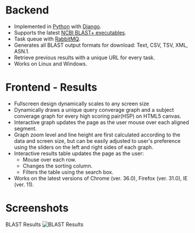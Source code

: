 <!--Under active development, not safe for consumption!
===================================================-->

Backend
=======
* Implemented in [Python](https://www.python.org/) with [Django](https://www.djangoproject.com/).
* Supports the latest [NCBI BLAST+ executables](http://blast.ncbi.nlm.nih.gov/Blast.cgi?PAGE_TYPE=BlastDocs&DOC_TYPE=Download).
* Task queue with [RabbitMQ](http://www.rabbitmq.com/).
* Generates all BLAST output formats for download: Text, CSV, TSV, XML, ASN.1.
* Retrieve previous results with a unique URL for every task.
* Works on Linux and Windows.

Frontend - Results
=================
* Fullscreen design dynamically scales to any screen size
* Dynamically draws a unique query converage graph and a subject converage graph for every high scoring pair(HSP) on HTML5 canvas.
* Interactive graph updates the page as the user mouse over each aligned segment.
* Graph zoom level and line height are first calculated according to the data and screen size, but can be easily adjusted to user's preference using the sliders on the left and right sides of each graph.
* Interactive results table updates the page as the user:
  * Mouse over each row.
  * Changes the sorting column.
  * Filters the table using the search box.
* Works on the latest versions of Chrome (ver. 36.0), Firefox (ver. 31.0), IE (ver. 11).

Screenshots
===========
BLAST Results
![BLAST Results](https://raw.githubusercontent.com/hotdogee/django-blast/doc/doc/images/blast-results-dynamic.gif)
